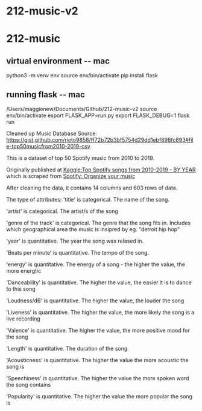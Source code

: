 # 212-music-v2

# 212-music

## virtual environment -- mac
python3 -m venv env
source env/bin/activate
pip install flask

## running flask -- mac
/Users/maggienew/Documents/Github/212-music-v2
source env/bin/activate
export FLASK_APP=run.py
export FLASK_DEBUG=1
flask run
 
<!-- I've (Maggie) added comments to sections that weren't in the orgional README doc before--> 

<!--added source where this database came from-->
Cleaned up Music Database Source: https://gist.github.com/rioto9858/ff72b72b3bf5754d29dd1ebf898fc893#file-top50musicfrom2010-2019-csv



This is a dataset of top 50 Spotify music from 2010 to 2019. 

Originally published at [Kaggle:Top Spotify songs from 2010-2019 - BY YEAR](https://www.kaggle.com/leonardopena/top-spotify-songs-from-20102019-by-year) which is scraped from [Spotify: Organize your music](http://organizeyourmusic.playlistmachinery.com/)

After cleaning the data, it contains 14 columns and 603 rows of data.


<!-- I've added the definitions that were in the table but moved them to the README doc to not clutter the dB data, this will also be somewhere on the website-->
The type of attributes:
  'title' is categorical. The name of the song.

  'artist' is categorical. The artist/s of the song

  'genre of the track' is categorical. The genre that the song fits in. Includes which geographical area the music is insipred by eg. "detroit hip hop"

  'year' is quantitative. The year the song was relased in.

  'Beats per minute' is quantitative. The tempo of the song.

  'energy' is quantitative. 
  The energy of a song - the higher the value, the more energtic

  'Danceability' is quantitative. 
  The higher the value, the easier it is to dance to this song

  'Loudness/dB' is quantitative. The higher the value, the louder the song

  'Liveness' is quantitative. The higher the value, the more likely the song is a live recording

  'Valence' is quantitative. The higher the value, the more positive mood for the song

  'Length' is quantitative. The duration of the song

  'Acousticness' is quantitative. The higher the value the more acoustic the song is

  'Speechiness' is quantitative. The higher the value the more spoken word the song contains

  'Popularity' is quantitative. The higher the value the more popular the song is
  

